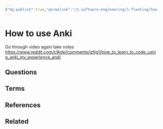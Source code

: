 ```yaml
---
{"dg-publish":true,"permalink":"/1-software-engineering/1-fleeting/how-to-use-anki/","created":"2023-09-22T07:46:12.471-05:00","updated":"2023-09-22T07:46:41.724-05:00"}
---
```


# How to use Anki
Go through video again take notes
https://www.reddit.com/r/Anki/comments/jzfjg1/how_to_learn_to_code_using_anki_my_experience_and/

## Questions
## Terms
## References
## Related